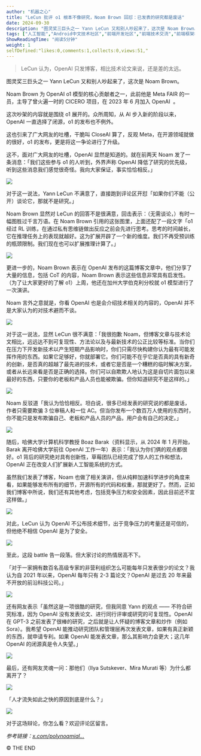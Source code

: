```yaml
---
author: "机器之心"
title: "LeCun 批评 o1 根本不像研究，Noam Brown 回怼：已发表的研究都是废话"
date: 2024-09-30
description: "图灵奖三巨头之一 Yann LeCun 又和别人吵起来了，这次是 Noam Brown。这次吵架的内容就是围绕 o1 展开的。众所周知，从 AI 步入新的阶段以来，OpenAI 一直选择了闭源"
tags: ["人工智能","Android中文技术社区","前端开发社区","前端技术交流","前端框架教程","JavaScript 学习资源","CSS 技巧与最佳实践","HTML5 最新动态","前端工程师职业发展","开源前端项目","前端技术趋势"]
ShowReadingTime: "阅读5分钟"
weight: 1
selfDefined:"likes:0,comments:1,collects:0,views:51,"
---
```

> LeCun 认为，OpenAI 只发博客，相比技术论文来说，还是差的太远。

图灵奖三巨头之一 Yann LeCun 又和别人吵起来了，这次是 Noam Brown。

Noam Brown 为 OpenAI o1 模型的核心贡献者之一，此前他是 Meta FAIR 的一员，主导了曾火遍一时的 CICERO 项目，在 2023 年 6 月加入 OpenAI  。

这次吵架的内容就是围绕 o1 展开的。众所周知，从 AI 步入新的阶段以来，OpenAI 一直选择了闭源，o1 的发布也不例外。

这也引来了广大网友的吐槽，干脆叫 CloseAI 算了，反观 Meta，在开源领域就做的很好，o1 的发布，更是将这一争论进行了升级。

这不，面对广大网友的吐槽，OpenAI 显然是知道的。就在前两天 Noam 发了一条消息：「我们这些参与 o1 的人听到，外界声称 OpenAI 降低了研究的优先级，听到这些消息我们感觉很奇怪。我向大家保证，事实恰恰相反。」

![](/images/jueJin/9111a5dc7f37487.png)

对于这一说法，Yann LeCun 不满意了，直接跑到评论区开怼「如果你们不能（公开）谈论它，那就不是研究。」

Noam Brown 显然对 LeCun 的回答不是很满意，回击表示：（无需谈论，）有时一幅图胜过千言万语。在 Noam Brown 引用的这张图里，上面还配了一段文字「o1 经过 RL 训练，在通过私有思维链做出反应之前会先进行思考。思考的时间越长，它在推理任务上的表现就越好。这为扩展开辟了一个新的维度。我们不再受预训练的瓶颈限制。我们现在也可以扩展推理计算了。」

![](/images/jueJin/4de8e6582ba043b.png)

更进一步的，Noam Brown 表示在 OpenAI 发布的这篇博客文章中，他们分享了大量的信息，包括 CoT 的内容，Noam Brown 表示这些信息非常具有启发性。（为了让大家更好的了解 o1）上周，他还在加州大学伯克利分校就 o1 模型进行了一次演讲。 

Noam 言外之意就是，你看 OpenAI 也是会介绍技术相关的内容的，OpenAI 并不是大家认为的对技术避而不谈。

![](/images/jueJin/d2326e2483dd4d1.png)

对于这一说法，显然 LeCun 很不满意：「我很抱歉 Noam，但博客文章与技术论文相比，远远达不到可复现性、方法论以及与最新技术的公正比较等标准。当你们在压力下开发新技术以产生短期产品影响时，你们只需尽快构建你认为最有可能发挥作用的东西。如果它足够好，你就部署它。你们可能不在乎它是否真的具有新奇的创新，是否真的超越了最先进的技术，或者它是否是一个糟糕的临时解决方案，或者从长远来看是否是正确的选择。你们可以自欺欺人地认为这是自切片面包以来最好的东西，只要你的老板和产品人员也能被欺骗。但你知道研究不是这样的。」

![](/images/jueJin/54a089910ae94e5.png)

Noam 反驳道「我认为恰恰相反。坦白说，很多已经发表的研究说的都是废话，作者只需要欺骗 3 位审稿人和一位 AC。但当你发布一个数百万人使用的东西时，你不能只是发布欺骗自己、老板和产品人员的产品，用户会有自己的决定。」

![](/images/jueJin/3f933ebdfae9485.png)

随后，哈佛大学计算机科学教授 Boaz Barak（资料显示，从 2024 年 1 月开始，Barak 离开哈佛大学前往 OpenAI 工作一年）表示：「我认为你们俩的观点都很好。o1 背后的研究绝对具有创新性，草莓团队已经完成了惊人的工作和想法，OpenAI 正在改变人们扩展新人工智能系统的方式。

虽然我们发表了博客，Noam 也做了相关演讲，但从纯粹加速科学进步的角度来看，如果能够发布所有的细节，开源所有的代码和权重，那就更好了。然而，正如我们博客中所说，我们还有其他考虑，包括竞争压力和安全因素，因此目前还不宜这样做。」

![](/images/jueJin/ebafa7e9538c473.png)

对此，LeCun 认为 OpenAI 不公布技术细节，出于竞争压力的考量还是可信的，但他绝不相信 OpenAI 是为了安全。

![](/images/jueJin/a77903ce14c941c.png)

至此，这段 battle 告一段落。但大家讨论的热情居高不下。

「对于一家拥有数百名高级专家的非营利组织怎么可能每年只发表很少的论文？我认为自 2021 年以来，OpenAI 每年只有 2-3 篇论文？OpenAI 是过去 20 年来最不开放的前沿科技公司。」

![](/images/jueJin/06dd010f0944448.png)

还有网友表示「虽然这是一项很酷的研究，但我同意 Yann 的观点 —— 不符合研究标准，因为 OpenAI 没有发表论文、进行同行评审或研究的可复现性。OpenAI 在 GPT-3 之前发表了很棒的研究，之后就是让人怀疑的博客文章和炒作（例如 Sora）。我希望 OpenAI 能推动研究团队和管理层再次发表文章，如果有真正新颖的东西，就申请专利。如果 OpenAI 能发表文章，那么其影响力会更大；这几年 OpenAI 的闭源真是令人失望。」

![](/images/jueJin/21ae7a653af44d3.png)

最后，还有网友灵魂一问：那他们（Ilya Sutskever、Mira Murati 等）为什么都离开了？

![](/images/jueJin/2e7496cae8f64bc.png)

「人才流失如此之快的原因到底是什么？」

![](/images/jueJin/1ff3639b05374f1.png)

对于这场辩论，你怎么看？欢迎评论区留言。

_参考链接：[x.com/polynoamial…](https://link.juejin.cn?target=https%3A%2F%2Fx.com%2Fpolynoamial%2Fstatus%2F1839836929115721915 "https://x.com/polynoamial/status/1839836929115721915")_

© THE END